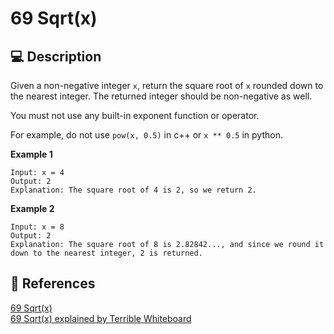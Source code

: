 # 69 Sqrt(x)

## 💻 Description

Given a non-negative integer `x`, return the square root of `x` rounded down to the nearest integer. The returned integer should be non-negative as well.

You must not use any built-in exponent function or operator.

For example, do not use `pow(x, 0.5)` in c++ or `x ** 0.5` in python.

**Example 1**

```
Input: x = 4
Output: 2
Explanation: The square root of 4 is 2, so we return 2.
```

**Example 2**

```
Input: x = 8
Output: 2
Explanation: The square root of 8 is 2.82842..., and since we round it down to the nearest integer, 2 is returned.
```

## 🔗 References

[69 Sqrt(x)](https://leetcode.com/problems/sqrtx/description/)\
[69 Sqrt(x) explained by Terrible Whiteboard](https://www.youtube.com/watch?v=VYtEKhxKd1Q&t=666s)
